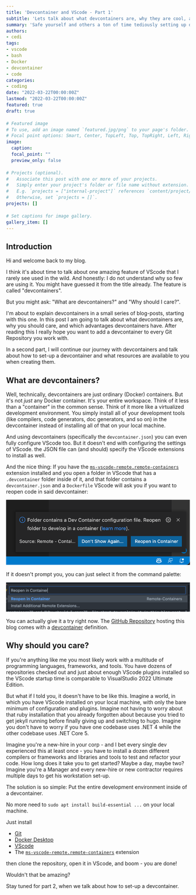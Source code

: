 ```yaml
---
title: 'Devcontainer and VScode - Part 1'
subtitle: 'Lets talk about what devcontainers are, why they are cool, and why you should start using them today'
summary: 'Safe yourself and others a ton of time tediously setting up development environments and finally start using devcontainers'
authors:
- cedi
tags:
- vscode
- bash
- Docker
- devcontainer
- code
categories:
- coding
date: "2022-03-22T00:00:00Z"
lastmod: "2022-03-22T00:00:00Z"
featured: true
draft: true

# Featured image
# To use, add an image named `featured.jpg/png` to your page's folder.
# Focal point options: Smart, Center, TopLeft, Top, TopRight, Left, Right, BottomLeft, Bottom, BottomRight
image:
  caption: 
  focal_point: ""
  preview_only: false

# Projects (optional).
#   Associate this post with one or more of your projects.
#   Simply enter your project's folder or file name without extension.
#   E.g. `projects = ["internal-project"]` references `content/project/deep-learning/index.md`.
#   Otherwise, set `projects = []`.
projects: []

# Set captions for image gallery.
gallery_item: []
---
```




## Introduction

Hi and welcome back to my blog.

I think it's about time to talk about one amazing feature of VScode that I rarely see used in the wild. And honestly: I do not understand why so few are using it.
You might have guessed it from the title already. The feature is called "devcontainers".

But you might ask: "What are devcontainers?" and "Why should I care?".

I'm about to explain devcontainers in a small series of blog-posts, starting with this one.
In this post I am going to talk about what devcontainers are, why you should care, and which advantages devcontainers have.
After reading this I really hope you want to add a devcontainer to every Git Repository you work with.

In a second part, I will continue our journey with devcontainers and talk about how to set-up a devcontainer and what resources are available to you when creating them.

## What are devcontainers?

Well, technically, devcontainers are just ordinary (Docker) containers.
But it's not _just_ any Docker container. It's your entire workspace. Think of it less than a "container" in the common sense. Think of it more like a virtualized development environment. You simply install all of your development tools (like compilers, code generators, doc generators, and so on) in the devcontainer instead of installing all of that on your local machine.

And using devcontainers (specifically the `devcontainer.json`) you can even fully configure VScode too.
But it doesn't end with configuring the settings of VScode. the JSON file can (and should) specify the VScode extensions to install as well.

And the nice thing: If you have the [`ms-vscode-remote.remote-containers`][1] extension installed and you open a folder in VScode that has a `.devcontainer` folder inside of it, and that folder contains a `devcontainer.json` and a `Dockerfile` VScode will ask you if you want to reopen code in said devcontainer:

![devcontainer-reopen](images/devcontainer-reopen.png)

If it doesn't prompt you, you can just select it from the command palette:

![devcontainer-reopen](images/reopen-command.png)

You can actually give it a try right now. The [GitHub Repository][2] hosting this blog comes with a [devcontainer][3] definition.

## Why should you care?

If you're anything like me you most likely work with a multitude of programming languages, frameworks, and tools.
You have dozens of repositories checked out and just about enough VScode plugins installed so the VScode startup time is comparable to VisualStudio 2022 Ultimate Edition.

But what if I told you, it doesn't have to be like this.
Imagine a world, in which you have VScode installed on your local machine, with only the bare minimum of configuration and plugins.
Imagine not having to worry about that ruby installation that you already forgotten about because you tried to get jekyll running before finally giving up and switching to hugo.
Imagine you don't have to worry if you have one codebase uses .NET 4 while the other codebase uses .NET Core 5.

Imagine you're a new-hire in your corp - and I bet every single dev experienced this at least once - you have to install a dozen different compilers or frameworks and libraries and tools to test and refactor your code. How long does it take you to get started? Maybe a day, maybe two?
Imagine you're a Manager and every new-hire or new contractor requires multiple days to get his workstation set-up.

The solution is so simple: Put the entire development environment inside of a devcontainer.

No more need to `sudo apt install build-essential ...` on your local machine.

Just install

* [Git][4]
* [Docker Desktop][5]
* [VScode][6]
* The [`ms-vscode-remote.remote-containers`][1] extension

then clone the repository, open it in VScode, and boom - you are done!

Wouldn't that be amazing?

Stay tuned for part 2, when we talk about how to set-up a devcontainer.

[1]: https://marketplace.visualstudio.com/items?itemName=ms-vscode-remote.remote-containers
[2]: https://github.com/cedi/cedi.github.io/
[3]: https://github.com/cedi/cedi.github.io/tree/main/.devcontainer
[4]: https://git-scm.com/downloads
[5]: https://docs.docker.com/get-docker/
[6]: https://code.visualstudio.com/download
